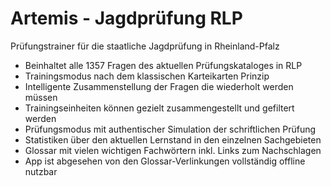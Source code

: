 # Artemis - Jagdprüfung RLP
Prüfungstrainer für die staatliche Jagdprüfung in Rheinland-Pfalz
- Beinhaltet alle 1357 Fragen des aktuellen Prüfungskataloges in RLP
- Trainingsmodus nach dem klassischen Karteikarten Prinzip
- Intelligente Zusammenstellung der Fragen die wiederholt werden müssen
- Trainingseinheiten können gezielt zusammengestellt und gefiltert werden
- Prüfungsmodus mit authentischer Simulation der schriftlichen Prüfung
- Statistiken über den aktuellen Lernstand in den einzelnen Sachgebieten
- Glossar mit vielen wichtigen Fachwörtern inkl. Links zum Nachschlagen
- App ist abgesehen von den Glossar-Verlinkungen vollständig offline nutzbar

